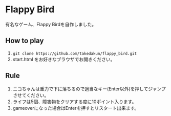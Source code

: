 # Flappy Bird
有名なゲーム、Flappy Birdを自作しました。
## How to play
1. `git clone https://github.com/takedakun/flappy_bird.git`
2.  start.html をお好きなブラウザでお開きください。

## Rule
1. ニコちゃんは重力で下に落ちるので適当なキー(Enter以外)を押してジャンプさせてください。
2. ライフは5個、障害物をクリアする度に10ポイント入ります。
3. gameoverになった場合はEnterを押すとリスタート出来ます。
